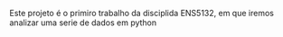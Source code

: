 Este projeto é o primiro trabalho da disciplida ENS5132, em que iremos analizar uma serie de dados em python
